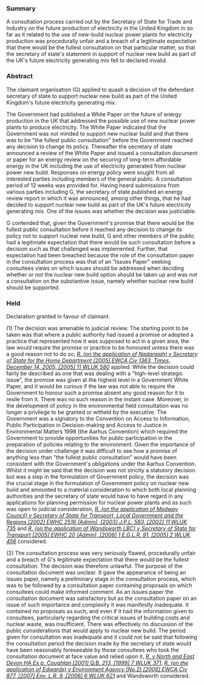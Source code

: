 
### Summary

A consultation process carried out by the Secretary of State for Trade and Industry on the future production of electricity in the United Kingdom in so far as it related to the use of new-build nuclear power plants for electricity production was procedurally unfair and a breach of a legitimate expectation that there would be the fullest consultation on that particular matter, so that the secretary of state's statement in support of nuclear new build as part of the UK's future electricity generating mix fell to declared invalid.

### Abstract

The claimant organisation (G) applied to quash a decision of the defendant secretary of state to support nuclear new build as part of the United Kingdom's future electricity generating mix.

The Government had published a White Paper on the future of energy production in the UK that addressed the possible use of new nuclear power plants to produce electricity. The White Paper indicated that the Government was not minded to support new nuclear build and that there was to be "the fullest public consultation" before the Government reached any decision to change its policy. Thereafter the secretary of state announced a review of the White Paper and issued a consultation document or paper for an energy review on the securing of long-term affordable energy in the UK including the use of electricity generated from nuclear power new build. Responses on energy policy were sought from all interested parties including members of the general public. A consultation period of 12 weeks was provided for. Having heard submissions from various parties including G, the secretary of state published an energy review report in which it was announced, among other things, that he had decided to support nuclear new build as part of the UK's future electricity generating mix. One of the issues was whether the decision was justiciable.

G contended that, given the Government's promise that there would be the fullest public consultation before it reached any decision to change its policy not to support nuclear new build, G and other members of the public had a legitimate expectation that there would be such consultation before a decision such as that challenged was implemented. Further, that expectation had been breached because the role of the consultation paper in the consultation process was that of an "Issues Paper" seeking consultees views on which issues should be addressed when deciding whether or not the nuclear new build option should be taken up and was not a consultation on the substantive issue, namely whether nuclear new build should be supported.

### Held

Declaration granted in favour of claimant.

(1) The decision was amenable to judicial review. The starting point to be taken was that where a public authority had issued a promise or adopted a practice that represented how it was supposed to act in a given area, the law would require the promise or practice to be honoured unless there was a good reason not to do so, _[R. (on the application of Nadarajah) v Secretary of State for the Home Department [2005] EWCA Civ 1363, Times, December 14, 2005, [2005] 11 WLUK 580](https://uk.westlaw.com/Document/I7E78C640E42811DA8FC2A0F0355337E9/View/FullText.html?originationContext=document&transitionType=DocumentItem&ppcid=78063daa71b2401e87bf996753c9572c&contextData=(sc.Default))_ applied. While the decision could fairly be described as one that was dealing with a "high-level strategic issue", the promise was given at the highest level in a Government White Paper, and it would be curious if the law was not able to require the Government to honour such a promise absent any good reason for it to resile from it. There was no such reason in the instant case. Moreover, in the development of policy in the environmental field consultation was no longer a privilege to be granted or witheld by the executive. The Government was a signatory to the Convention on Access to Information, Public Participation in Decision-making and Access to Justice in Environmental Matters 1998 (the Aarhus Convention) which required the Government to provide opportunities for public participation in the preparation of policies relating to the environment. Given the importance of the decision under challenge it was difficult to see how a promise of anything less than "the fullest public consultation" would have been consistent with the Government's obligations under the Aarhus Convention. Whilst it might be said that the decision was not strictly a statutory decision but was a step in the formulation of Government policy, the decision was the crucial stage in the formulation of Government policy on nuclear new build and amounted to a material consideration to which both local planning authorities and the secretary of state would have to have regard in any applications for planning permission for nuclear power plants and as such was open to judicial consideration, _[R. (on the application of Medway Council) v Secretary of State for Transport, Local Government and the Regions [2002] EWHC 2516 (Admin), [2003] J.P.L. 583, [2002] 11 WLUK 735](https://uk.westlaw.com/Document/I7A61DE70E42811DA8FC2A0F0355337E9/View/FullText.html?originationContext=document&transitionType=DocumentItem&ppcid=78063daa71b2401e87bf996753c9572c&contextData=(sc.Default))_ and _[R. (on the application of Wandsworth LBC) v Secretary of State for Transport [2005] EWHC 20 (Admin), [2006] 1 E.G.L.R. 91, [2005] 2 WLUK 456](https://uk.westlaw.com/Document/I7FA4EA30E42811DA8FC2A0F0355337E9/View/FullText.html?originationContext=document&transitionType=DocumentItem&ppcid=78063daa71b2401e87bf996753c9572c&contextData=(sc.Default))_ considered. 

(2) The consultation process was very seriously flawed, procedurally unfair and a breach of G's legitimate expectation that there would be the fullest consultation. The decision was therefore unlawful. The purpose of the consultation document was unclear. It gave the appearance of being an issues paper, namely a preliminary stage in the consultation process, which was to be followed by a consultation paper containing proposals on which consultees could make informed comment. As an issues paper the consultation document was satisfactory but as the consultation paper on an issue of such importance and complexity it was manifestly inadequate. It contained no proposals as such, and even if it had the information given to consultees, particularly regarding the critical issues of building costs and nuclear waste, was insufficient. There was effectively no discussion of the public considerations that would apply to nuclear new build. The period given for consultation was inadequate and it could not be said that following the consultation period the decision made by the secretary of state would have been reasonably foreseeable by those consultees who took the consultation document at face value and relied upon it, _[R. v North and East Devon HA Ex p. Coughlan [2001] Q.B. 213, [1999] 7 WLUK 371](https://uk.westlaw.com/Document/I5B8B1FC0E42811DA8FC2A0F0355337E9/View/FullText.html?originationContext=document&transitionType=DocumentItem&ppcid=78063daa71b2401e87bf996753c9572c&contextData=(sc.Default))_, _[R. (on the application of Edwards) v Environment Agency (No.2) [2006] EWCA Civ 877, [2007] Env. L.R. 9, [2006] 6 WLUK 621](https://uk.westlaw.com/Document/I46C3959007F011DB95BBEAD76D4DB061/View/FullText.html?originationContext=document&transitionType=DocumentItem&ppcid=78063daa71b2401e87bf996753c9572c&contextData=(sc.Default))_ and Wandsworth considered.